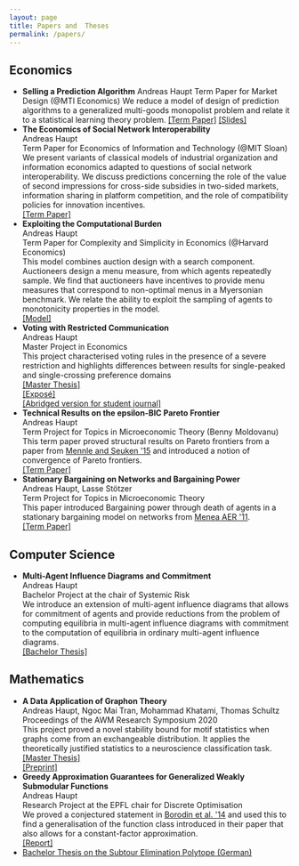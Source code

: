 ```yaml
---
layout: page
title: Papers and  Theses
permalink: /papers/
---
```

## Economics
 - **Selling a Prediction Algorithm**
   Andreas Haupt
   Term Paper for Market Design (@MTI Economics)
   We reduce a model of design of prediction algorithms to a generalized multi-goods monopolist problem and relate it to a statistical learning theory problem.
   [\[Term Paper\]](/assets/papers/Paper_NEWDIGS_Incentives.pdf) [\[Slides\]](/assets/papers/slides_newdigs_incentives2.pdf)
 - **The Economics of Social Network Interoperability**  
   Andreas Haupt  
   Term Paper for Economics of Information and Technology (@MIT Sloan)  
   We present variants of classical models of industrial organization and information economics adapted to questions of social network interoperability. We discuss predictions concerning the role of the value of second impressions for cross-side subsidies in two-sided markets, information sharing in platform competition, and the role of compatibility policies for innovation incentives.  
   [\[Term Paper\]](/assets/papers/term_economics_of_sni.pdf)
 - **Exploiting the Computational Burden**  
   Andreas Haupt  
   Term Paper for Complexity and Simplicity in Economics (@Harvard Economics)  
   This model combines auction design with a search component. Auctioneers design a menu measure, from which agents repeatedly sample. We find that auctioneers have incentives to provide menu measures that correspond to non-optimal menus in a Myersonian benchmark. We relate the ability to exploit the sampling of agents to monotonicity properties in the model.  
   [\[Model\]](/assets/papers/term_burden.pdf)
 - **Voting with Restricted Communication**  
   Andreas Haupt  
   Master Project in Economics  
   This project characterised voting rules in the presence of a severe restriction and highlights differences between results for single-peaked and single-crossing preference domains  
   [\[Master Thesis\]](/assets/papers/thesis_msc_econ.pdf)  
   [\[Exposé\]](/assets/papers/expose_msc_econ.pdf)  
   [\[Abridged version for student journal\]](/assets/papers/article_msc_econ.pdf)
 - **Technical Results on the epsilon-BIC Pareto Frontier**  
   Andreas Haupt  
   Term Project for Topics in Microeconomic Theory (Benny Moldovanu)  
   This term paper proved structural results on Pareto frontiers from a paper from [Mennle and Seuken '15](https://arxiv.org/abs/1502.05883) and introduced a notion of convergence of Pareto frontiers.  
   [\[Term Paper\]](/assets/papers/topics_voting.pdf)
 - **Stationary Bargaining on Networks and Bargaining Power**  
   Andreas Haupt, Lasse Stötzer  
   Term Project for Topics in Microeconomic Theory  
   This paper introduced Bargaining power through death of agents in a stationary bargaining model on networks from [Menea AER '11](https://economics.mit.edu/files/11184).  
   [\[Term Paper\]](/assets/papers/topics_networks.pdf)

## Computer Science
 - **Multi-Agent Influence Diagrams and Commitment**  
   Andreas Haupt  
   Bachelor Project at the chair of Systemic Risk  
   We introduce an extension of multi-agent influence diagrams that allows for commitment of agents and provide reductions from the problem of computing equilibria in multi-agent influence diagrams with commitment to the computation of equilibria in ordinary multi-agent influence diagrams.  
   [\[Bachelor Thesis\]](/assets/papers/thesis_bsc_cs.pdf)

## Mathematics
 - **A Data Application of Graphon Theory**  
   Andreas Haupt, Ngoc Mai Tran, Mohammad Khatami, Thomas Schultz  
   Proceedings of the AWM Research Symposium 2020  
   This project proved a novel stability bound for motif statistics when graphs come from an exchangeable distribution. It applies the theoretically justified statistics to a neuroscience classification task.  
   [\[Master Thesis\]](/assets/papers/thesis_msc_math.pdf)  
   [\[Preprint\]](https://arxiv.org/abs/1710.08878)
 - **Greedy Approximation Guarantees for Generalized Weakly Submodular Functions**  
   Andreas Haupt  
   Research Project at the EPFL chair for Discrete Optimisation  
   We proved a conjectured statement in [Borodin et al. '14](https://arxiv.org/pdf/1401.6697.pdf) and used this to find a generalisation of the function class introduced in their paper that also allows for a constant-factor approximation.  
   [\[Report\]](/assets/papers/reprt_weakly_submodular.pdf)
 - [Bachelor Thesis on the Subtour Elimination Polytope (German)](/assets/papers/thesis_bsc_math.pdf)

